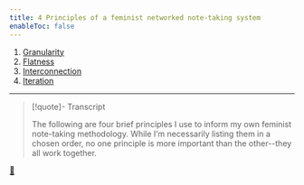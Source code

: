 ```yaml
---
title: 4 Principles of a feminist networked note-taking system
enableToc: false
---
```


1. [Granularity](Granularity.md)
1. [Flatness](Flatness.md)
1. [Interconnection](Interconnection.md)
1. [Iteration](Iteration.md)

---

 > 
 > \[!quote\]- Transcript
 > 
 > The following are four brief principles I use to inform my own feminist note-taking methodology. While I’m necessarily listing them in a chosen order, no one principle is more important than the other--they all work together.

[📖](Four%20principles%20of%20a%20feminist%20note-taking%20methodology.md)
